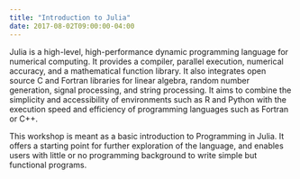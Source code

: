 ```yaml
---
title: "Introduction to Julia"
date: 2017-08-02T09:00:00-04:00
---
```


Julia is a high-level, high-performance dynamic programming language for numerical computing. It provides a compiler, parallel execution, numerical accuracy, and a mathematical function library. It also integrates open source C and Fortran libraries for linear algebra, random number generation, signal processing, and string processing. It aims to combine the simplicity and accessibility of environments such as R and Python with the execution speed and efficiency of programming languages such as Fortran or C++.

This workshop is meant as a basic introduction to Programming in Julia. It offers a starting point for further exploration of the language, and enables users with little or no programming background to write simple but functional programs. 


